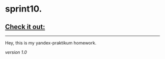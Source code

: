 # sprint10.  
## [Check it out:](https://abramsea.github.io/sprint10/)

---

Hey, this is my yandex-praktikum homework.

_version 1.0_